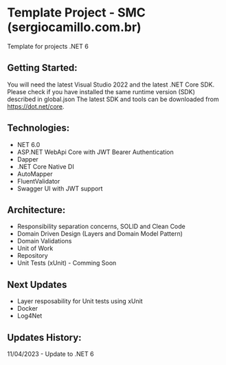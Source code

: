 # Template Project - SMC (sergiocamillo.com.br)
Template for projects .NET 6

## Getting Started:

You will need the latest Visual Studio 2022 and the latest .NET Core SDK.
Please check if you have installed the same runtime version (SDK) described in global.json
The latest SDK and tools can be downloaded from https://dot.net/core.

## Technologies:
- NET 6.0
- ASP.NET WebApi Core with JWT Bearer Authentication
- Dapper
- .NET Core Native DI
- AutoMapper
- FluentValidator
- Swagger UI with JWT support

## Architecture:
- Responsibility separation concerns, SOLID and Clean Code
- Domain Driven Design (Layers and Domain Model Pattern)
- Domain Validations
- Unit of Work
- Repository
- Unit Tests (xUnit) - Comming Soon

## Next Updates
- Layer resposability for Unit tests using xUnit
- Docker
- Log4Net

## Updates History:
11/04/2023 - Update to .NET 6

